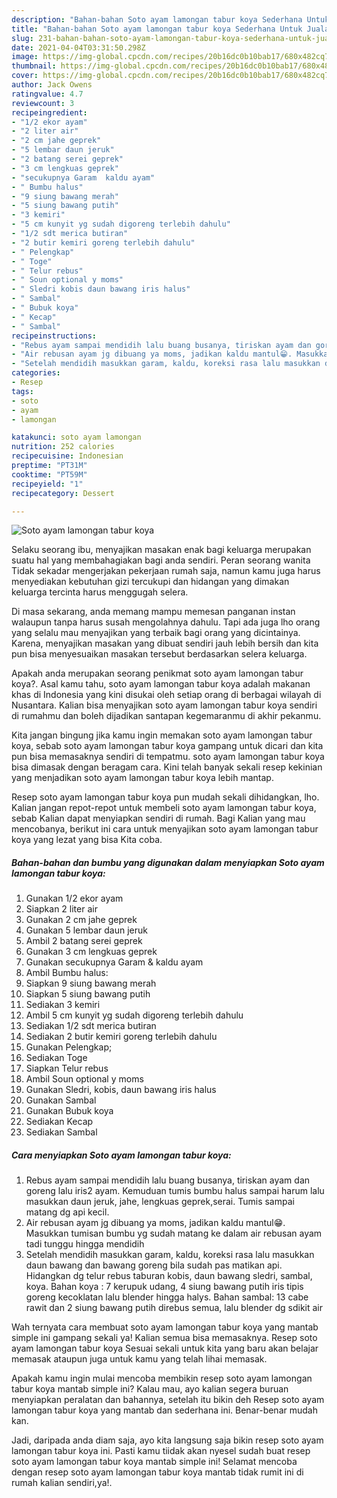```yaml
---
description: "Bahan-bahan Soto ayam lamongan tabur koya Sederhana Untuk Jualan"
title: "Bahan-bahan Soto ayam lamongan tabur koya Sederhana Untuk Jualan"
slug: 231-bahan-bahan-soto-ayam-lamongan-tabur-koya-sederhana-untuk-jualan
date: 2021-04-04T03:31:50.298Z
image: https://img-global.cpcdn.com/recipes/20b16dc0b10bab17/680x482cq70/soto-ayam-lamongan-tabur-koya-foto-resep-utama.jpg
thumbnail: https://img-global.cpcdn.com/recipes/20b16dc0b10bab17/680x482cq70/soto-ayam-lamongan-tabur-koya-foto-resep-utama.jpg
cover: https://img-global.cpcdn.com/recipes/20b16dc0b10bab17/680x482cq70/soto-ayam-lamongan-tabur-koya-foto-resep-utama.jpg
author: Jack Owens
ratingvalue: 4.7
reviewcount: 3
recipeingredient:
- "1/2 ekor ayam"
- "2 liter air"
- "2 cm jahe geprek"
- "5 lembar daun jeruk"
- "2 batang serei geprek"
- "3 cm lengkuas geprek"
- "secukupnya Garam  kaldu ayam"
- " Bumbu halus"
- "9 siung bawang merah"
- "5 siung bawang putih"
- "3 kemiri"
- "5 cm kunyit yg sudah digoreng terlebih dahulu"
- "1/2 sdt merica butiran"
- "2 butir kemiri goreng terlebih dahulu"
- " Pelengkap"
- " Toge"
- " Telur rebus"
- " Soun optional y moms"
- " Sledri kobis daun bawang iris halus"
- " Sambal"
- " Bubuk koya"
- " Kecap"
- " Sambal"
recipeinstructions:
- "Rebus ayam sampai mendidih lalu buang busanya, tiriskan ayam dan goreng lalu iris2 ayam. Kemuduan tumis bumbu halus sampai harum lalu masukkan daun jeruk, jahe, lengkuas geprek,serai. Tumis sampai matang dg api kecil."
- "Air rebusan ayam jg dibuang ya moms, jadikan kaldu mantul😁. Masukkan tumisan bumbu yg sudah matang ke dalam air rebusan ayam tadi tunggu hingga mendidih"
- "Setelah mendidih masukkan garam, kaldu, koreksi rasa lalu masukkan daun bawang dan bawang goreng bila sudah pas matikan api. Hidangkan dg telur rebus taburan kobis, daun bawang sledri, sambal, koya. Bahan koya : 7 kerupuk udang, 4 siung bawang putih iris tipis goreng kecoklatan lalu blender hingga halys. Bahan sambal: 13 cabe rawit dan 2 siung bawang putih direbus semua, lalu blender dg sdikit air"
categories:
- Resep
tags:
- soto
- ayam
- lamongan

katakunci: soto ayam lamongan 
nutrition: 252 calories
recipecuisine: Indonesian
preptime: "PT31M"
cooktime: "PT59M"
recipeyield: "1"
recipecategory: Dessert

---
```



![Soto ayam lamongan tabur koya](https://img-global.cpcdn.com/recipes/20b16dc0b10bab17/680x482cq70/soto-ayam-lamongan-tabur-koya-foto-resep-utama.jpg)

Selaku seorang ibu, menyajikan masakan enak bagi keluarga merupakan suatu hal yang membahagiakan bagi anda sendiri. Peran seorang  wanita Tidak sekadar mengerjakan pekerjaan rumah saja, namun kamu juga harus menyediakan kebutuhan gizi tercukupi dan hidangan yang dimakan keluarga tercinta harus menggugah selera.

Di masa  sekarang, anda memang mampu memesan panganan instan walaupun tanpa harus susah mengolahnya dahulu. Tapi ada juga lho orang yang selalu mau menyajikan yang terbaik bagi orang yang dicintainya. Karena, menyajikan masakan yang dibuat sendiri jauh lebih bersih dan kita pun bisa menyesuaikan masakan tersebut berdasarkan selera keluarga. 



Apakah anda merupakan seorang penikmat soto ayam lamongan tabur koya?. Asal kamu tahu, soto ayam lamongan tabur koya adalah makanan khas di Indonesia yang kini disukai oleh setiap orang di berbagai wilayah di Nusantara. Kalian bisa menyajikan soto ayam lamongan tabur koya sendiri di rumahmu dan boleh dijadikan santapan kegemaranmu di akhir pekanmu.

Kita jangan bingung jika kamu ingin memakan soto ayam lamongan tabur koya, sebab soto ayam lamongan tabur koya gampang untuk dicari dan kita pun bisa memasaknya sendiri di tempatmu. soto ayam lamongan tabur koya bisa dimasak dengan beragam cara. Kini telah banyak sekali resep kekinian yang menjadikan soto ayam lamongan tabur koya lebih mantap.

Resep soto ayam lamongan tabur koya pun mudah sekali dihidangkan, lho. Kalian jangan repot-repot untuk membeli soto ayam lamongan tabur koya, sebab Kalian dapat menyiapkan sendiri di rumah. Bagi Kalian yang mau mencobanya, berikut ini cara untuk menyajikan soto ayam lamongan tabur koya yang lezat yang bisa Kita coba.

<!--inarticleads1-->

##### Bahan-bahan dan bumbu yang digunakan dalam menyiapkan Soto ayam lamongan tabur koya:

1. Gunakan 1/2 ekor ayam
1. Siapkan 2 liter air
1. Gunakan 2 cm jahe geprek
1. Gunakan 5 lembar daun jeruk
1. Ambil 2 batang serei geprek
1. Gunakan 3 cm lengkuas geprek
1. Gunakan secukupnya Garam &amp; kaldu ayam
1. Ambil  Bumbu halus:
1. Siapkan 9 siung bawang merah
1. Siapkan 5 siung bawang putih
1. Sediakan 3 kemiri
1. Ambil 5 cm kunyit yg sudah digoreng terlebih dahulu
1. Sediakan 1/2 sdt merica butiran
1. Sediakan 2 butir kemiri goreng terlebih dahulu
1. Gunakan  Pelengkap;
1. Sediakan  Toge
1. Siapkan  Telur rebus
1. Ambil  Soun optional y moms
1. Gunakan  Sledri, kobis, daun bawang iris halus
1. Gunakan  Sambal
1. Gunakan  Bubuk koya
1. Sediakan  Kecap
1. Sediakan  Sambal




<!--inarticleads2-->

##### Cara menyiapkan Soto ayam lamongan tabur koya:

1. Rebus ayam sampai mendidih lalu buang busanya, tiriskan ayam dan goreng lalu iris2 ayam. Kemuduan tumis bumbu halus sampai harum lalu masukkan daun jeruk, jahe, lengkuas geprek,serai. Tumis sampai matang dg api kecil.
1. Air rebusan ayam jg dibuang ya moms, jadikan kaldu mantul😁. Masukkan tumisan bumbu yg sudah matang ke dalam air rebusan ayam tadi tunggu hingga mendidih
1. Setelah mendidih masukkan garam, kaldu, koreksi rasa lalu masukkan daun bawang dan bawang goreng bila sudah pas matikan api. Hidangkan dg telur rebus taburan kobis, daun bawang sledri, sambal, koya. Bahan koya : 7 kerupuk udang, 4 siung bawang putih iris tipis goreng kecoklatan lalu blender hingga halys. Bahan sambal: 13 cabe rawit dan 2 siung bawang putih direbus semua, lalu blender dg sdikit air




Wah ternyata cara membuat soto ayam lamongan tabur koya yang mantab simple ini gampang sekali ya! Kalian semua bisa memasaknya. Resep soto ayam lamongan tabur koya Sesuai sekali untuk kita yang baru akan belajar memasak ataupun juga untuk kamu yang telah lihai memasak.

Apakah kamu ingin mulai mencoba membikin resep soto ayam lamongan tabur koya mantab simple ini? Kalau mau, ayo kalian segera buruan menyiapkan peralatan dan bahannya, setelah itu bikin deh Resep soto ayam lamongan tabur koya yang mantab dan sederhana ini. Benar-benar mudah kan. 

Jadi, daripada anda diam saja, ayo kita langsung saja bikin resep soto ayam lamongan tabur koya ini. Pasti kamu tiidak akan nyesel sudah buat resep soto ayam lamongan tabur koya mantab simple ini! Selamat mencoba dengan resep soto ayam lamongan tabur koya mantab tidak rumit ini di rumah kalian sendiri,ya!.

